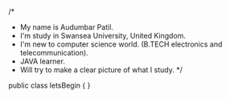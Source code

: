/*
* My name is Audumbar Patil.
* I'm study in Swansea University, United Kingdom.
* I'm new to computer science world. (B.TECH electronics and telecommunication).
* JAVA learner.
* Will try to make a clear picture of what I study.
*/

public class letsBegin
{
}
